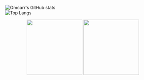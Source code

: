 ![Omcarr's GitHub stats](https://github-readme-stats.vercel.app/api?username=omcarr&theme=gotham&show_icons=true)
<br>
![Top Langs](https://github-readme-stats.vercel.app/api/top-langs/?username=Omcarr&theme=gotham)

<p align='center'>
  <img align="center" src="https://leetcard.jacoblin.cool/omcarr?theme=wtf&font=Fira+Code&ext=heatmap" height="180"/>
  <img align="center" src="https://codeforces-readme-stats.vercel.app/api/card?username=omcarr&theme=vue&disable_animations=false&show_icons=true&force_username=true" height="180"/>
</p>
